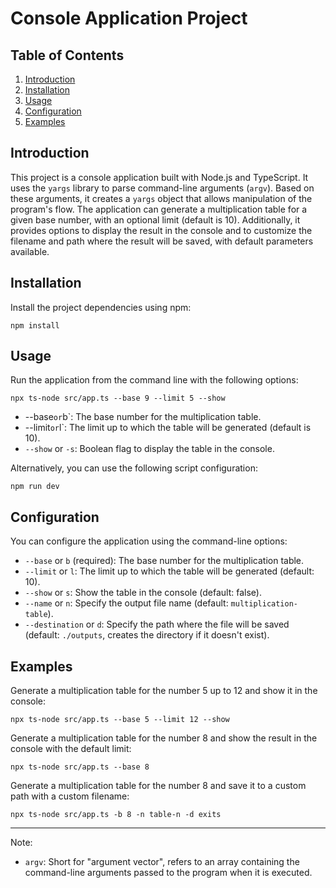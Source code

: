 # Console Application Project

## Table of Contents
1. [Introduction](#introduction)
2. [Installation](#installation)
3. [Usage](#usage)
4. [Configuration](#configuration)
5. [Examples](#examples)

## Introduction
This project is a console application built with Node.js and TypeScript. It uses the `yargs` library to parse command-line arguments (`argv`). Based on these arguments, it creates a `yargs` object that allows manipulation of the program's flow. The application can generate a multiplication table for a given base number, with an optional limit (default is 10). Additionally, it provides options to display the result in the console and to customize the filename and path where the result will be saved, with default parameters available.

## Installation
Install the project dependencies using npm:
```
npm install
```
## Usage
Run the application from the command line with the following options:
```
npx ts-node src/app.ts --base 9 --limit 5 --show
```
* --base` or `b`: The base number for the multiplication table.
* --limit` or `l`: The limit up to which the table will be generated (default is 10).
* `--show` or `-s`: Boolean flag to display the table in the console.

Alternatively, you can use the following script configuration:
```
npm run dev
```
## Configuration
You can configure the application using the command-line options:
* `--base` or `b` (required): The base number for the multiplication table.
* `--limit` or `l`: The limit up to which the table will be generated (default: 10).
* `--show` or `s`: Show the table in the console (default: false).
* `--name` or `n`: Specify the output file name (default: `multiplication-table`).
* `--destination` or `d`: Specify the path where the file will be saved (default: `./outputs`, creates the directory if it doesn't exist).

## Examples
Generate a multiplication table for the number 5 up to 12 and show it in the console:
```
npx ts-node src/app.ts --base 5 --limit 12 --show
```
Generate a multiplication table for the number 8 and show the result in the console with the default limit:
```
npx ts-node src/app.ts --base 8 
```
Generate a multiplication table for the number 8 and save it to a custom path with a custom filename:
```
npx ts-node src/app.ts -b 8 -n table-n -d exits
```

---

Note:

* `argv`: Short for "argument vector", refers to an array containing the command-line arguments passed to the program when it is executed.
